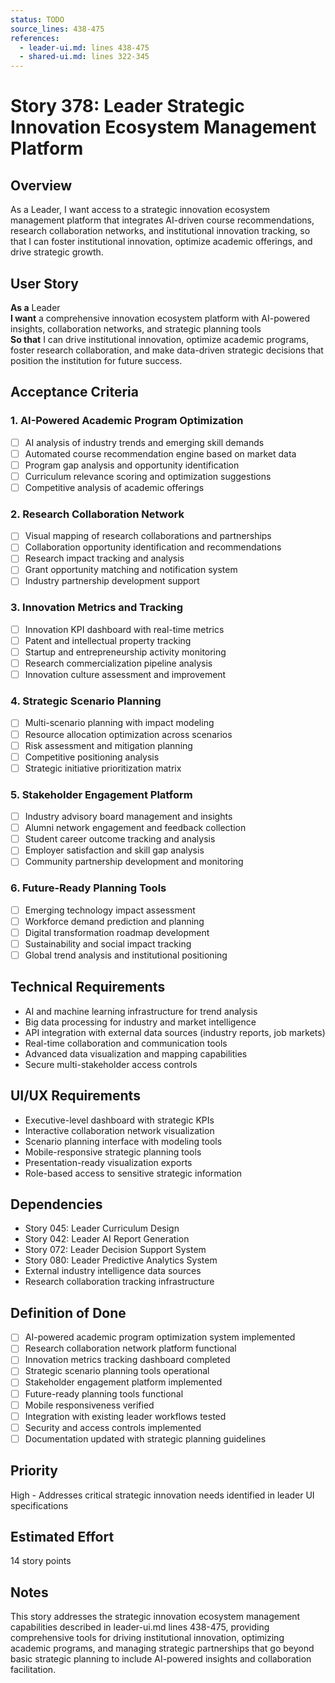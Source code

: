 ```yaml
---
status: TODO
source_lines: 438-475
references:
  - leader-ui.md: lines 438-475
  - shared-ui.md: lines 322-345
---
```


# Story 378: Leader Strategic Innovation Ecosystem Management Platform

## Overview
As a Leader, I want access to a strategic innovation ecosystem management platform that integrates AI-driven course recommendations, research collaboration networks, and institutional innovation tracking, so that I can foster institutional innovation, optimize academic offerings, and drive strategic growth.

## User Story
**As a** Leader  
**I want** a comprehensive innovation ecosystem platform with AI-powered insights, collaboration networks, and strategic planning tools  
**So that** I can drive institutional innovation, optimize academic programs, foster research collaboration, and make data-driven strategic decisions that position the institution for future success.

## Acceptance Criteria

### 1. AI-Powered Academic Program Optimization
- [ ] AI analysis of industry trends and emerging skill demands
- [ ] Automated course recommendation engine based on market data
- [ ] Program gap analysis and opportunity identification
- [ ] Curriculum relevance scoring and optimization suggestions
- [ ] Competitive analysis of academic offerings

### 2. Research Collaboration Network
- [ ] Visual mapping of research collaborations and partnerships
- [ ] Collaboration opportunity identification and recommendations
- [ ] Research impact tracking and analysis
- [ ] Grant opportunity matching and notification system
- [ ] Industry partnership development support

### 3. Innovation Metrics and Tracking
- [ ] Innovation KPI dashboard with real-time metrics
- [ ] Patent and intellectual property tracking
- [ ] Startup and entrepreneurship activity monitoring
- [ ] Research commercialization pipeline analysis
- [ ] Innovation culture assessment and improvement

### 4. Strategic Scenario Planning
- [ ] Multi-scenario planning with impact modeling
- [ ] Resource allocation optimization across scenarios
- [ ] Risk assessment and mitigation planning
- [ ] Competitive positioning analysis
- [ ] Strategic initiative prioritization matrix

### 5. Stakeholder Engagement Platform
- [ ] Industry advisory board management and insights
- [ ] Alumni network engagement and feedback collection
- [ ] Student career outcome tracking and analysis
- [ ] Employer satisfaction and skill gap analysis
- [ ] Community partnership development and monitoring

### 6. Future-Ready Planning Tools
- [ ] Emerging technology impact assessment
- [ ] Workforce demand prediction and planning
- [ ] Digital transformation roadmap development
- [ ] Sustainability and social impact tracking
- [ ] Global trend analysis and institutional positioning

## Technical Requirements
- AI and machine learning infrastructure for trend analysis
- Big data processing for industry and market intelligence
- API integration with external data sources (industry reports, job markets)
- Real-time collaboration and communication tools
- Advanced data visualization and mapping capabilities
- Secure multi-stakeholder access controls

## UI/UX Requirements
- Executive-level dashboard with strategic KPIs
- Interactive collaboration network visualization
- Scenario planning interface with modeling tools
- Mobile-responsive strategic planning tools
- Presentation-ready visualization exports
- Role-based access to sensitive strategic information

## Dependencies
- Story 045: Leader Curriculum Design
- Story 042: Leader AI Report Generation
- Story 072: Leader Decision Support System
- Story 080: Leader Predictive Analytics System
- External industry intelligence data sources
- Research collaboration tracking infrastructure

## Definition of Done
- [ ] AI-powered academic program optimization system implemented
- [ ] Research collaboration network platform functional
- [ ] Innovation metrics tracking dashboard completed
- [ ] Strategic scenario planning tools operational
- [ ] Stakeholder engagement platform implemented
- [ ] Future-ready planning tools functional
- [ ] Mobile responsiveness verified
- [ ] Integration with existing leader workflows tested
- [ ] Security and access controls implemented
- [ ] Documentation updated with strategic planning guidelines

## Priority
High - Addresses critical strategic innovation needs identified in leader UI specifications

## Estimated Effort
14 story points

## Notes
This story addresses the strategic innovation ecosystem management capabilities described in leader-ui.md lines 438-475, providing comprehensive tools for driving institutional innovation, optimizing academic programs, and managing strategic partnerships that go beyond basic strategic planning to include AI-powered insights and collaboration facilitation.